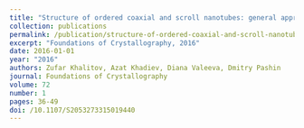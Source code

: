 ```yaml
---
title: "Structure of ordered coaxial and scroll nanotubes: general approach"
collection: publications
permalink: /publication/structure-of-ordered-coaxial-and-scroll-nanotubes-general-ap/
excerpt: "Foundations of Crystallography, 2016"
date: 2016-01-01
year: "2016"
authors: Zufar Khalitov, Azat Khadiev, Diana Valeeva, Dmitry Pashin
journal: Foundations of Crystallography
volume: 72
number: 1
pages: 36-49
doi: /10.1107/S2053273315019440
---
```

